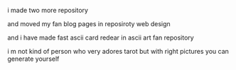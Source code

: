 i made two more repository

and moved my fan blog pages in reposiroty web design

and i have made fast ascii card redear in ascii art fan repository

i m not kind of person who very adores tarot but with right pictures you can generate yourself 




